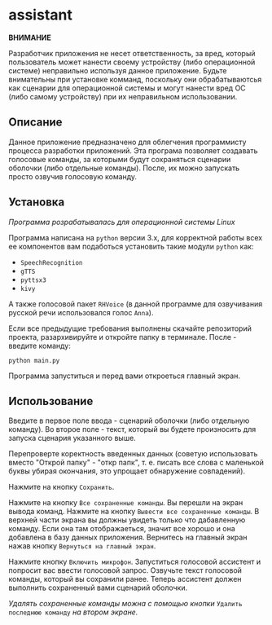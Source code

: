 # assistant

**ВНИМАНИЕ**

Разработчик приложения не несет ответственность, за вред, который пользователь может нанести своему устройству (либо операционной системе) неправильно используя данное приложение. Будьте внимательны при установке комманд, поскольку они обрабатываютсья как сценарии для операционной системы и могут нанести вред ОС (либо самому устройству) при их неправильном использовании.

## Описание

Данное приложение предназначено для облегчения программисту процесса разработки приложений. Эта програма позволяет создавать голосовые команды, за которыми будут сохраняться сценарии оболочки (либо отдельные команды). После, их можно запускать просто озвучив голосовую команду.

## Установка

*Программа розрабатывалась для операционной системы Linux*

Программа написана на `python` версии 3.х, для корректной работы всех ее компонентов вам подаботься установить такие модули `python` как:

- `SpeechRecognition`
- `gTTS`
- `pyttsx3`
- `kivy`

А также голосовой пакет `RHVoice` (в данной программе для озвучивания русской речи использовался голос `Anna`).

Если все предыдущие требования выполнены скачайте репозиторий проекта, разархивируйте и откройте папку в терминале. После - введите команду:

`python main.py`

Программа запуститься и перед вами откроеться главный экран.

## Использование

Введите в первое поле ввода - сценарий оболочки (либо отдельную команду). Во второе поле - текст, который вы будете произносить для запуска сценария указанного выше.

Перепроверте коректность введенных данных (советую использовать вместо "Открой папку" - "откр папк", т. е. писать все слова с маленькой буквы убирая окончания, это упрощает обнаружение совпадений).

Нажмите на кнопку `Сохранить`.

Нажмите на кнопку `Все сохраненные команды`. Вы перешли на экран вывода команд. Нажмите на кнопку `Вывести все сохраненные команды`. В верхней части экрана вы должны увидеть только что дабавленную команду. Если она там отображаеться, значит все хорошо и она добавлена в базу данных приложения. Вернитесь на главный экран нажав кнопку `Вернуться на главный экран`.

Нажмите кнопку `Включить микрофон`. Запуститься голосовой ассистент и попросит вас ввести голосовой запрос. Озвучьте текст голосовой команды, который вы сохранили ранее. Теперь ассистент должен выполнить сохраненный вами сценарий оболочки. 

*Удалять сохраненные команды можна с помощью кнопки* `Удалить последнюю команду` *на втором экране.*

